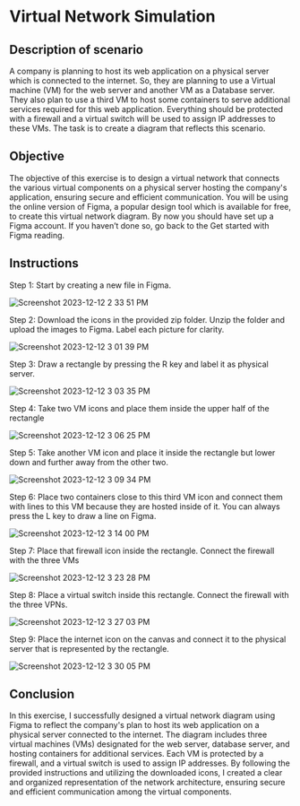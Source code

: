 <h1> Virtual Network Simulation</h1>


<h2> Description of scenario</h2>
A company is planning to host its web application on a physical server which is connected to the internet. So, they are planning to use a Virtual machine (VM) for the web server and another VM as a Database server. They also plan to use a third VM to host some containers to serve additional services required for this web application. Everything should be protected with a firewall and a virtual switch will be used to assign IP addresses to these VMs. The task is to create a diagram that reflects this scenario. 

<h2> Objective</h2>
The objective of this exercise is to design a virtual network that connects the various virtual components on a physical server hosting the company's application, ensuring secure and efficient communication. You will be using the online version of Figma, a popular design tool which is available for free, to create this virtual network diagram. By now you should have set up a Figma account. If you haven’t done so, go back to the Get started with Figma reading.

<h2>Instructions </h2>
Step 1: Start by creating a new file in Figma.

![Screenshot 2023-12-12 2 33 51 PM](https://github.com/mmedinabet/Virtual-network-simulation/assets/142737434/e58749ca-e539-4f80-ac48-d7330b7d9649)

Step 2: Download the icons in the provided zip folder. Unzip the folder and upload the images to Figma. Label each picture for clarity. 

 ![Screenshot 2023-12-12 3 01 39 PM](https://github.com/mmedinabet/Virtual-network-simulation/assets/142737434/4eb145ac-600e-4dda-af59-d976cfc305c8)

 
Step 3: Draw a rectangle by pressing the R key and label it as physical server.

![Screenshot 2023-12-12 3 03 35 PM](https://github.com/mmedinabet/Virtual-network-simulation/assets/142737434/d9f6a947-9d41-42c3-92b4-dee3bcf0e946)


Step 4: Take two VM icons and place them inside the upper half of the rectangle

![Screenshot 2023-12-12 3 06 25 PM](https://github.com/mmedinabet/Virtual-network-simulation/assets/142737434/c974d102-a42a-4037-a495-28a2da26d235)


Step 5: Take another VM icon and place it inside the rectangle but lower down and further away from the other two.

![Screenshot 2023-12-12 3 09 34 PM](https://github.com/mmedinabet/Virtual-network-simulation/assets/142737434/1985a74d-a449-4943-8182-c66c14589efb)


Step 6: Place two containers close to this third VM icon and connect them with lines to this VM because they are hosted inside of it. You can always press the L key to draw a line on Figma.

![Screenshot 2023-12-12 3 14 00 PM](https://github.com/mmedinabet/Virtual-network-simulation/assets/142737434/f79cd7a1-68d9-4362-8ae4-55396b0e5c32)



Step 7: Place that firewall icon inside the rectangle. Connect the firewall with the three VMs

![Screenshot 2023-12-12 3 23 28 PM](https://github.com/mmedinabet/Virtual-network-simulation/assets/142737434/530658cc-c94b-440a-938b-58011695f4e9)

Step 8: Place a virtual switch inside this rectangle. Connect the firewall with the three VPNs.

![Screenshot 2023-12-12 3 27 03 PM](https://github.com/mmedinabet/Virtual-network-simulation/assets/142737434/4fda530e-978c-41fc-8adf-823beb043dda)

Step 9: Place the internet icon on the canvas and connect it to the physical server that is represented by the rectangle.

![Screenshot 2023-12-12 3 30 05 PM](https://github.com/mmedinabet/Virtual-network-simulation/assets/142737434/a2c53104-4a0e-4e5c-8915-2dae85925ce8)


<h2> Conclusion </h2>
In this exercise, I successfully designed a virtual network diagram using Figma to reflect the company's plan to host its web application on a physical server connected to the internet. The diagram includes three virtual machines (VMs) designated for the web server, database server, and hosting containers for additional services. Each VM is protected by a firewall, and a virtual switch is used to assign IP addresses. By following the provided instructions and utilizing the downloaded icons, I created a clear and organized representation of the network architecture, ensuring secure and efficient communication among the virtual components.

